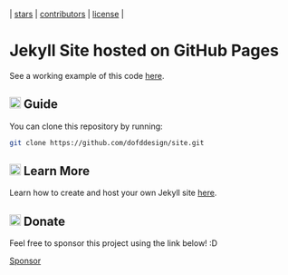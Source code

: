 | [stars](https://github.com/dofddesign/site/stargazers) | [contributors](https://github.com/dofddesign/site/graphs/contributors) | [license](https://github.com/dofddesign/site/blob/main/LICENSE) |

# Jekyll Site hosted on GitHub Pages
See a working example of this code [here](https://dofddesign.github.io/site/).

## <img src="https://www.dofddesign.com/static/resources/star.png" width="20px"> Guide
You can clone this repository by running:
```bash
git clone https://github.com/dofddesign/site.git
```

## <img src="https://www.dofddesign.com/static/resources/star.png" width="20px"> Learn More
Learn how to create and host your own Jekyll site [here](https://jekyllrb.com/docs/).

## <img src="https://www.dofddesign.com/static/resources/star.png" width="20px"> Donate
Feel free to sponsor this project using the link below! :D

<a href="https://github.com/sponsors/dofddesign" target="_blank">Sponsor</a>

